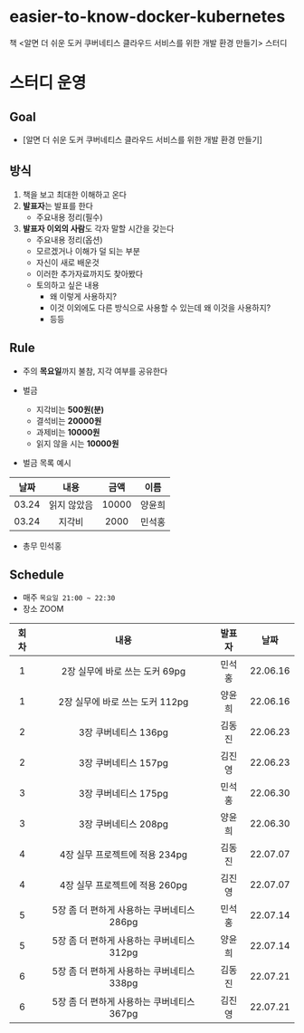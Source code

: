 # easier-to-know-docker-kubernetes
책 <알면 더 쉬운 도커 쿠버네티스 클라우드 서비스를 위한 개발 환경 만들기> 스터디

# 스터디 운영

## Goal
* [알면 더 쉬운 도커 쿠버네티스 클라우드 서비스를 위한 개발 환경 만들기]

## 방식
1. 책을 보고 최대한 이해하고 온다
2. **발표자**는 발표를 한다
    - 주요내용 정리(필수)
3. **발표자 이외의 사람**도 각자 말할 시간을 갖는다
    - 주요내용 정리(옵션)
    - 모르겠거나 이해가 덜 되는 부분
    - 자신이 새로 배운것
    - 이러한 추가자료까지도 찾아봤다
    - 토의하고 싶은 내용
        - 왜 이렇게 사용하지?
        - 이것 이외에도 다른 방식으로 사용할 수 있는데 왜 이것을 사용하지?
        - 등등
        
## Rule
- 주의 **목요일**까지 불참, 지각 여부를 공유한다
- 벌금
    - 지각비는 **500원(분)**
    - 결석비는 **20000원**
    - 과제비는 **10000원**
    - 읽지 않을 시는 **10000원**
    
- 벌금 목록 예시
  
|날짜|내용|금액|이름|  
| :---: | :---: | :---: | :---: |  
|03.24|읽지 않았음|10000|양윤희|  
|03.24|지각비|2000|민석홍|  

- 총무 민석홍

## Schedule
- 매주  `목요일 21:00 ~ 22:30`  
- 장소 ZOOM

|회차|내용|발표자|날짜|
| :---: | :---: | :---: | :---: |
| 1 | 2장 실무에 바로 쓰는 도커 69pg | 민석홍 | 22.06.16 |
| 1 | 2장 실무에 바로 쓰는 도커 112pg | 양윤희 | 22.06.16 |
| 2 | 3장 쿠버네티스 136pg | 김동진 | 22.06.23 |
| 2 | 3장 쿠버네티스 157pg | 김진영 | 22.06.23 |
| 3 | 3장 쿠버네티스 175pg | 민석홍 | 22.06.30 |
| 3 | 3장 쿠버네티스 208pg | 양윤희 | 22.06.30 |
| 4 | 4장 실무 프로젝트에 적용 234pg | 김동진 | 22.07.07 |
| 4 | 4장 실무 프로젝트에 적용 260pg | 김진영 | 22.07.07 |
| 5 | 5장 좀 더 편하게 사용하는 쿠버네티스 286pg | 민석홍 | 22.07.14 |
| 5 | 5장 좀 더 편하게 사용하는 쿠버네티스 312pg | 양윤희 | 22.07.14 |
| 6 | 5장 좀 더 편하게 사용하는 쿠버네티스 338pg | 김동진 | 22.07.21 |
| 6 | 5장 좀 더 편하게 사용하는 쿠버네티스 367pg | 김진영 | 22.07.21 |




